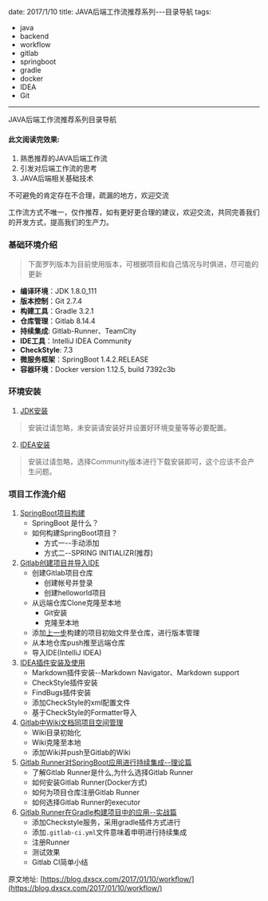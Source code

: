 date: 2017/1/10
title: JAVA后端工作流推荐系列---目录导航
tags: 
- java
- backend
- workflow
- gitlab
- springboot
- gradle
- docker
- IDEA
- Git
---

JAVA后端工作流推荐系列目录导航

#### 此文阅读完效果:

1. 熟悉推荐的JAVA后端工作流
2. 引发对后端工作流的思考
3. JAVA后端相关基础技术

<!-- more -->

不可避免的肯定存在不合理，疏漏的地方，欢迎交流

工作流方式不唯一，仅作推荐，如有更好更合理的建议，欢迎交流，共同完善我们的开发方式，提高我们的生产力。
 
### 基础环境介绍
> 下面罗列版本为目前使用版本，可根据项目和自己情况与时俱进，尽可能的更新

* **编译环境**：JDK 1.8.0_111
* **版本控制**：Git 2.7.4
* **构建工具**：Gradle 3.2.1
* **仓库管理**：Gitlab 8.14.4
* **持续集成**: Gitlab-Runner、TeamCity
* **IDE工具**：IntelliJ IDEA Community
* **CheckStyle**: 7.3
* **微服务框架**：SpringBoot 1.4.2.RELEASE
* **容器环境**：Docker version 1.12.5, build 7392c3b

### 环境安装
1. [JDK安装](http://www.oracle.com/technetwork/java/javase/downloads/jdk8-downloads-2133151.html)
> 安装过请忽略，未安装请安装好并设置好环境变量等等必要配置。
2. [IDEA安装](https://www.jetbrains.com/idea/#chooseYourEdition)
> 安装过请忽略，选择Community版本进行下载安装即可，这个应该不会产生问题。

### 项目工作流介绍
1. [SpringBoot项目构建](/2017/01/03/springboot/)
	* SpringBoot 是什么？
	* 如何构建SpringBoot项目？
		* 方式一--手动添加
		* 方式二--SPRING INITIALIZR(推荐)
2. [Gitlab创建项目并导入IDE](/2017/01/03/ide-import-project/)
	* 创建Gitlab项目仓库
		* 创建帐号并登录
		* 创建helloworld项目
	* 从远端仓库Clone克隆至本地
		* Git安装
		* 克隆至本地
	* 添加[上一步](/2017/01/03/springboot/)构建的项目初始文件至仓库，进行版本管理
	* 从本地仓库push推至远端仓库
	* 导入IDE(IntelliJ IDEA)
3. [IDEA插件安装及使用](/2017/01/05/idea-plugins/)
	* Markdown插件安装--Markdown Navigator、Markdown support
	* CheckStyle插件安装
	* FindBugs插件安装
	* 添加CheckStyle的xml配置文件
	* 基于CheckStyle的Formatter导入
4. [Gitlab中Wiki文档同项目空间管理](/2017/01/05/wiki-manager/)
	* Wiki目录初始化
	* Wiki克隆至本地
	* 添加Wiki并push至Gitlab的Wiki
5. [Gitlab Runner对SpringBoot应用进行持续集成--理论篇](/2017/01/09/gitlab-runner/)
	* 了解Gitlab Runner是什么,为什么选择Gitlab Runner
	* 如何安装Gitlab Runner(Docker方式)
	* 如何为项目仓库注册Gitlab Runner
	* 如何选择Gitlab Runner的executor
6. [Gitlab Runner在Gradle构建项目中的应用--实战篇](/2017/01/09/gitlab-runner-gradle/)
	* 添加Checkstyle服务，采用gradle插件方式进行
	* 添加`.gitlab-ci.yml`文件意味着申明进行持续集成
	* 注册Runner
	* 测试效果
	* Gitlab CI简单小结	

原文地址: [https://blog.dxscx.com/2017/01/10/workflow/](https://blog.dxscx.com/2017/01/10/workflow/)

